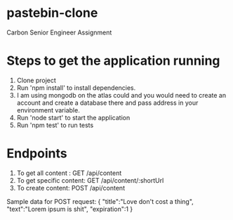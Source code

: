 # pastebin-clone
Carbon Senior Engineer Assignment

# Steps to get the application running
1. Clone project
2. Run 'npm install' to install dependencies.
3. I am using mongodb on the atlas could and you would need to create an account and create a database there and pass address in your environment variable.
4. Run 'node start' to start the application
5. Run 'npm test' to run tests


# Endpoints
1. To get all content : GET /api/content
3. To get specific content: GET /api/content/:shortUrl
4. To create content: POST /api/content



Sample data for POST request:
{
    "title":"Love don't cost a thing",
    "text":"Lorem ipsum is shit",
    "expiration":1
}
